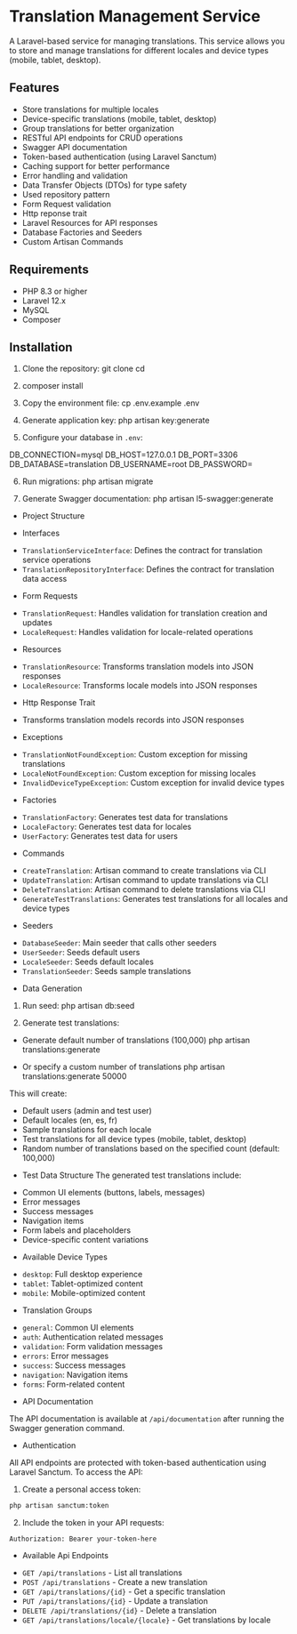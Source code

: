 # Translation Management Service

A Laravel-based service for managing translations. 
This service allows you to store and manage translations for different locales and device types (mobile, tablet, desktop).

## Features

- Store translations for multiple locales
- Device-specific translations (mobile, tablet, desktop)
- Group translations for better organization
- RESTful API endpoints for CRUD operations
- Swagger API documentation
- Token-based authentication (using Laravel Sanctum)
- Caching support for better performance
- Error handling and validation
- Data Transfer Objects (DTOs) for type safety
- Used repository pattern
- Form Request validation
- Http reponse trait
- Laravel Resources for API responses
- Database Factories and Seeders
- Custom Artisan Commands

## Requirements

- PHP 8.3 or higher
- Laravel 12.x
- MySQL
- Composer

## Installation

1. Clone the repository:
git clone <repository-url>
cd <project-directory>

2) composer install

3. Copy the environment file:  cp .env.example .env

4. Generate application key: php artisan key:generate

5. Configure your database in `.env`:

DB_CONNECTION=mysql
DB_HOST=127.0.0.1
DB_PORT=3306
DB_DATABASE=translation
DB_USERNAME=root
DB_PASSWORD=

6. Run migrations:  php artisan migrate


7. Generate Swagger documentation: php artisan l5-swagger:generate


* Project Structure

* Interfaces
- `TranslationServiceInterface`: Defines the contract for translation service operations
- `TranslationRepositoryInterface`: Defines the contract for translation data access

* Form Requests
- `TranslationRequest`: Handles validation for translation creation and updates
- `LocaleRequest`: Handles validation for locale-related operations

* Resources
- `TranslationResource`: Transforms translation models into JSON responses
- `LocaleResource`: Transforms locale models into JSON responses

* Http Response Trait
- Transforms translation models records into JSON responses

* Exceptions
- `TranslationNotFoundException`: Custom exception for missing translations
- `LocaleNotFoundException`: Custom exception for missing locales
- `InvalidDeviceTypeException`: Custom exception for invalid device types

* Factories
- `TranslationFactory`: Generates test data for translations
- `LocaleFactory`: Generates test data for locales
- `UserFactory`: Generates test data for users

* Commands
- `CreateTranslation`: Artisan command to create translations via CLI
- `UpdateTranslation`: Artisan command to update translations via CLI
- `DeleteTranslation`: Artisan command to delete translations via CLI
- `GenerateTestTranslations`: Generates test translations for all locales and device types

* Seeders
- `DatabaseSeeder`: Main seeder that calls other seeders
- `UserSeeder`: Seeds default users
- `LocaleSeeder`: Seeds default locales
- `TranslationSeeder`: Seeds sample translations

* Data Generation

1. Run seed: php artisan db:seed

2. Generate test translations:

* Generate default number of translations (100,000)
php artisan translations:generate

* Or specify a custom number of translations
php artisan translations:generate 50000

This will create:
- Default users (admin and test user)
- Default locales (en, es, fr)
- Sample translations for each locale
- Test translations for all device types (mobile, tablet, desktop)
- Random number of translations based on the specified count (default: 100,000)

* Test Data Structure
The generated test translations include:
- Common UI elements (buttons, labels, messages)
- Error messages
- Success messages
- Navigation items
- Form labels and placeholders
- Device-specific content variations

* Available Device Types
- `desktop`: Full desktop experience
- `tablet`: Tablet-optimized content
- `mobile`: Mobile-optimized content

* Translation Groups
- `general`: Common UI elements
- `auth`: Authentication related messages
- `validation`: Form validation messages
- `errors`: Error messages
- `success`: Success messages
- `navigation`: Navigation items
- `forms`: Form-related content

* API Documentation

The API documentation is available at `/api/documentation` after running the Swagger generation command.

* Authentication

All API endpoints are protected with token-based authentication using Laravel Sanctum. To access the API:

1. Create a personal access token:
```bash
php artisan sanctum:token
```

2. Include the token in your API requests:
```
Authorization: Bearer your-token-here
```

* Available Api Endpoints

- `GET /api/translations` - List all translations
- `POST /api/translations` - Create a new translation
- `GET /api/translations/{id}` - Get a specific translation
- `PUT /api/translations/{id}` - Update a translation
- `DELETE /api/translations/{id}` - Delete a translation
- `GET /api/translations/locale/{locale}` - Get translations by locale



